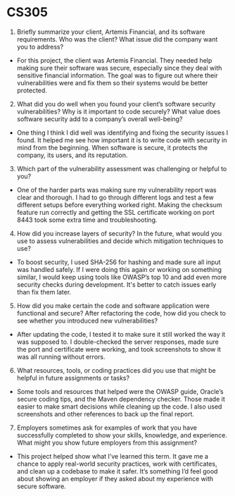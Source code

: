 # CS305

1. Briefly summarize your client, Artemis Financial, and its software requirements. Who was the client? What issue did the company want you to address?
- For this project, the client was Artemis Financial. They needed help making sure their software was secure, especially since they deal with sensitive financial information. The goal was to figure out where their vulnerabilities were and fix them so their systems would be better protected.

2. What did you do well when you found your client’s software security vulnerabilities? Why is it important to code securely? What value does software security add to a company’s overall well-being?
- One thing I think I did well was identifying and fixing the security issues I found. It helped me see how important it is to write code with security in mind from the beginning. When software is secure, it protects the company, its users, and its reputation.

3. Which part of the vulnerability assessment was challenging or helpful to you?
- One of the harder parts was making sure my vulnerability report was clear and thorough. I had to go through different logs and test a few different setups before everything worked right. Making the checksum feature run correctly and getting the SSL certificate working on port 8443 took some extra time and troubleshooting.

4. How did you increase layers of security? In the future, what would you use to assess vulnerabilities and decide which mitigation techniques to use?
- To boost security, I used SHA-256 for hashing and made sure all input was handled safely. If I were doing this again or working on something similar, I would keep using tools like OWASP’s top 10 and add even more security checks during development. It's better to catch issues early than fix them later.

5. How did you make certain the code and software application were functional and secure? After refactoring the code, how did you check to see whether you introduced new vulnerabilities?
- After updating the code, I tested it to make sure it still worked the way it was supposed to. I double-checked the server responses, made sure the port and certificate were working, and took screenshots to show it was all running without errors.

6. What resources, tools, or coding practices did you use that might be helpful in future assignments or tasks?
- Some tools and resources that helped were the OWASP guide, Oracle’s secure coding tips, and the Maven dependency checker. Those made it easier to make smart decisions while cleaning up the code. I also used screenshots and other references to back up the final report.

7. Employers sometimes ask for examples of work that you have successfully completed to show your skills, knowledge, and experience. What might you show future employers from this assignment?
- This project helped show what I’ve learned this term. It gave me a chance to apply real-world security practices, work with certificates, and clean up a codebase to make it safer. It’s something I’d feel good about showing an employer if they asked about my experience with secure software.
